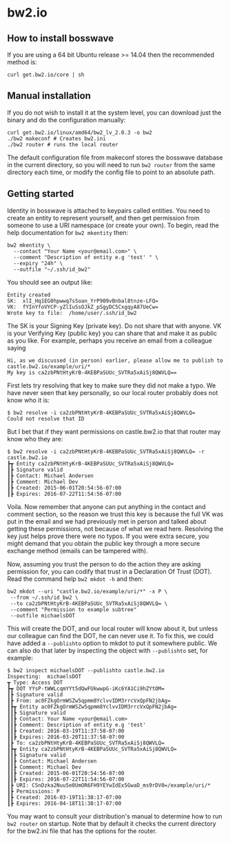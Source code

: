 bw2.io
======

## How to install bosswave

If you are using a 64 bit Ubuntu release >= 14.04 then the recommended method is:

```
curl get.bw2.io/core | sh
```

## Manual installation

If you do not wish to install it at the system level, you can download just the binary and do the configuration manually:

```
curl get.bw2.io/linux/amd64/bw2_lv_2.0.3 -o bw2
./bw2 makeconf # Creates bw2.ini
./bw2 router # runs the local router
```

The default configuration file from makeconf stores the bosswave database in the current directory, so you will need to run `bw2 router` from the same directory each time, or modify the config file to point to an absolute path.

## Getting started

Identity in bosswave is attached to keypairs called entities. You need to create an entity to represent yourself, and then get permission from someone to use a URI namespace (or create your own). To begin, read the help documentation for `bw2 mkentity` then:

```
bw2 mkentity \
  --contact "Your Name <your@email.com>" \
  --comment "Description of entity e.g 'test' " \
  --expiry "24h" \
  --outfile "~/.ssh/id_bw2"
```

You should see an output like:
```
Entity created
SK:  xlI_Hq1EG0hpwwq7sSoan_YrP909vBnbal8tnze-LFQ=
VK:  fYInYfoVYCP-yZlIuSsOJkZ_pSgyDC5CxgqyA87UeCw=
Wrote key to file:  /home/user/.ssh/id_bw2
```
The SK is your Signing Key (private key). Do not share that with anyone. VK is your Verifying Key (public key) you can share that and make it as public as you like. For example, perhaps you receive an email from a colleague saying

```
Hi, as we discussed (in person) earlier, please allow me to publish to castle.bw2.io/example/uri/*
My key is ca2zbPNtHtyKrB-4KEBPaSUUc_SVTRa5xAiSj8QWVLQ==
```

First lets try resolving that key to make sure they did not make a typo. We have never seen that key personally, so
our local router probably does not know who it is:
```
$ bw2 resolve -i ca2zbPNtHtyKrB-4KEBPaSUUc_SVTRa5xAiSj8QWVLQ=
Could not resolve that ID
```
But I bet that if they want permissions on castle.bw2.io that that router may know who they are:
```
$ bw2 resolve -i ca2zbPNtHtyKrB-4KEBPaSUUc_SVTRa5xAiSj8QWVLQ= -r castle.bw2.io
┣┳ Entity ca2zbPNtHtyKrB-4KEBPaSUUc_SVTRa5xAiSj8QWVLQ=
┃┣ Signature valid
┃┣ Contact: Michael Andersen
┃┣ Comment: Michael Dev
┃┣ Created: 2015-06-01T20:54:56-07:00
┃┣ Expires: 2016-07-22T11:54:56-07:00
```

Voila. Now remember that anyone can put anything in the contact and comment section, so the reason we trust this key is because the full VK was put in the email and we had previously met in person and talked about getting these permissions, not because of what we read here. Resolving the key just helps prove there were no typos. If you were extra secure, you might demand that you obtain the public key through a more secure exchange method (emails can be tampered with).

Now, assuming you trust the person to do the action they are asking permission for, you can codify that trust in a Declaration Of Trust (DOT). Read the command help `bw2 mkdot -h` and then:

```
bw2 mkdot --uri "castle.bw2.io/example/uri/*" -x P \
 --from ~/.ssh/id_bw2 \
 --to ca2zbPNtHtyKrB-4KEBPaSUUc_SVTRa5xAiSj8QWVLQ= \
 --comment "Permission to example subtree" 
 --outfile michaelsDOT
```

This will create the DOT, and our local router will know about it, but unless our colleague can find the DOT, he can never use it. To fix this, we could have added a `--publishto` option to mkdot to put it somewhere public. We can also do that later by inspecting the object with `--publishto` set, for example:
```
$ bw2 inspect michaelsDOT --publishto castle.bw2.io
Inspecting:  michaelsDOT 
┳ Type: Access DOT
┣┳ DOT YYsP-tWWLcqmYYt5dQwFUkwwpG-iKc6YA1Ci9hZYtOM=
┃┣ Signature valid
┃┣ From: ac0FZkgOrmWSZw5qpmm8YclvvIDM3rrcVxQpFN2jbAg=
┃┣┳ Entity ac0FZkgOrmWSZw5qpmm8YclvvIDM3rrcVxQpFN2jbAg=
┃┃┣ Signature valid
┃┃┣ Contact: Your Name <your@email.com>
┃┃┣ Comment: Description of entity e.g 'test' 
┃┃┣ Created: 2016-03-19T11:37:58-07:00
┃┃┣ Expires: 2016-03-20T11:37:58-07:00
┃┣ To: ca2zbPNtHtyKrB-4KEBPaSUUc_SVTRa5xAiSj8QWVLQ=
┃┣┳ Entity ca2zbPNtHtyKrB-4KEBPaSUUc_SVTRa5xAiSj8QWVLQ=
┃┃┣ Signature valid
┃┃┣ Contact: Michael Andersen
┃┃┣ Comment: Michael Dev
┃┃┣ Created: 2015-06-01T20:54:56-07:00
┃┃┣ Expires: 2016-07-22T11:54:56-07:00
┃┣ URI: CSnDzka2Nuu5e0UmOR6FH9YEYwIdEx5GwaD_ms9rDV0=/example/uri/*
┃┣ Permissions: P
┃┣ Created: 2016-03-19T11:38:17-07:00
┃┣ Expires: 2016-04-18T11:38:17-07:00
```


You may want to consult your distribution's manual to determine how to run `bw2 router` on startup. Note that by default it checks the current directory for the bw2.ini file that has the options for the router.

